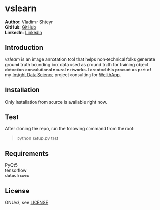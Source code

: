 vslearn
==================
**Author**: Vladimir Shteyn  
**GitHub**: [GitHub](https://github.com/mistervladimir)  
**LinkedIn**: [LinkedIn](https://www.linkedin.com/in/vladimir-shteyn/)  


Introduction
------------------
*vslearn* is an image annotation tool that helps non-technical folks generate ground truth bounding box data used as ground truth for training object detection convolutional neural networks. I created this product as part of my [Insight Data Science](https://www.insightdatascience.com/) project consulting for [WellthApp](https://wellthapp.com/home).


Installation
------------------
Only installation from source is available right now.


Test
------------------
After cloning the repo, run the following command from the root:  
> python setup.py test


Requirements
------------------
PyQt5  
tensorflow  
dataclasses


License
------------------
GNUv3, see [LICENSE](https://github.com/MisterVladimir/vslearn/blob/master/LICENSE)

